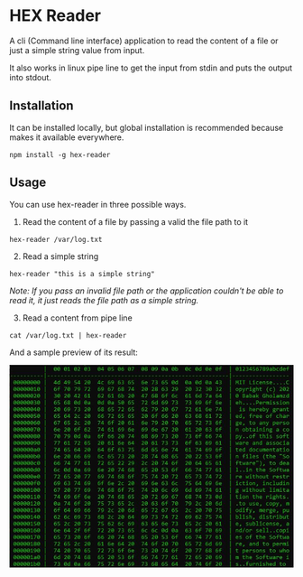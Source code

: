 # HEX Reader
A cli (Command line interface) application to read the content of a file or just a simple string value from input.

It also works in linux pipe line to get the input from stdin and puts the output into stdout.

## Installation
It can be installed locally, but global installation is recommended because makes it available everywhere.
```
npm install -g hex-reader
```

## Usage
You can use hex-reader in three possible ways.

1. Read the content of a file by passing a valid the file path to it
```
hex-reader /var/log.txt
```

2. Read a simple string
```
hex-reader "this is a simple string"
```
*Note: If you pass an invalid file path or the application couldn't be able to read it, it just reads the file path as a simple string.*

3. Read a content from pipe line
```
cat /var/log.txt | hex-reader
```

And a sample preview of its result:

![hex-reader preview](https://raw.githubusercontent.com/Babak-Gholamzadeh/hex-reader/master/preview/preview.jpg)
